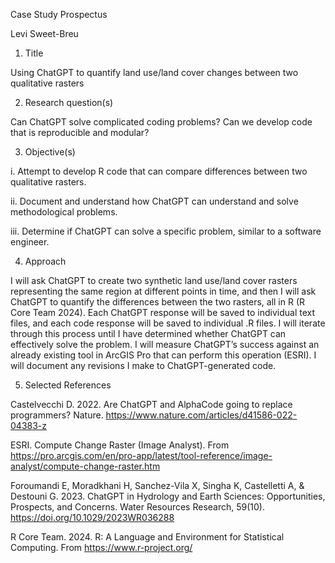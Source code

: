 Case Study Prospectus

Levi Sweet-Breu

1. Title

Using ChatGPT to quantify land use/land cover changes between two qualitative rasters

2. Research question(s)

Can ChatGPT solve complicated coding problems? Can we develop code that is reproducible and modular?

3. Objective(s)

i. Attempt to develop R code that can compare differences between two qualitative rasters.

ii. Document and understand how ChatGPT can understand and solve methodological problems.

iii. Determine if ChatGPT can solve a specific problem, similar to a software engineer.

4. Approach

I will ask ChatGPT to create two synthetic land use/land cover rasters representing the same region at different points in time, and then I will ask ChatGPT to quantify the differences between the two rasters, all in R (R Core Team 2024). Each ChatGPT response will be saved to individual text files, and each code response will be saved to individual .R files. I will iterate through this process until I have determined whether ChatGPT can effectively solve the problem. I will measure ChatGPT’s success against an already existing tool in ArcGIS Pro that can perform this operation (ESRI). I will document any revisions I make to ChatGPT-generated code.

5. Selected References

Castelvecchi D. 2022. Are ChatGPT and AlphaCode going to replace programmers? Nature. https://www.nature.com/articles/d41586-022-04383-z

ESRI. Compute Change Raster (Image Analyst). From https://pro.arcgis.com/en/pro-app/latest/tool-reference/image-analyst/compute-change-raster.htm

Foroumandi E, Moradkhani H, Sanchez-Vila X, Singha K, Castelletti A, & Destouni G. 2023. ChatGPT in Hydrology and Earth Sciences: Opportunities, Prospects, and Concerns. Water Resources Research, 59(10). https://doi.org/10.1029/2023WR036288

R Core Team. 2024. R: A Language and Environment for Statistical Computing. From https://www.r-project.org/ 
